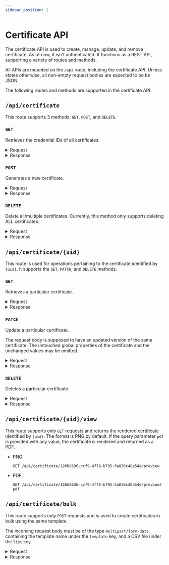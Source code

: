 ```yaml
---
sidebar_position: 2
---
```


# Certificate API
The certificate API is used to create, manage, update, and remove certificate.
As of now, it isn't authenticated. It functions as a REST API, supporting a variety of routes and methods.

All APIs are mounted on the `/api` route, including the certificate API.
Unless states otherwise, all non-empty request bodies are expected to be be JSON.

The following routes and methods are supported in the certificate API.

## `/api/certificate`
This route supports 3 methods: `GET`, `POST`, and `DELETE`.

### `GET`
Retrieves the credential IDs of all certificates.

<details>
<summary>Request</summary>

```http
GET /api/certificate
```

</details>
<details>
<summary>Response</summary>

```json
{
	"msg": "11 certificate(s) found!",
	"count": 11,
	"data": [
		"e03a698d-e7a4-4a49-af72-7c90c8966a90",
		"78966f20-0a4a-4f98-8634-bb2019d5dc94",
		...,
		"6b7ede30-6924-47f1-92cb-8f974d5f2dc3"
	]
}
```

</details>

### `POST`
Generates a new certificate.

<details>
<summary>Request</summary>

```http
POST /api/certificate
Content-Type: application/json

{
	"title": "My Certificate",
	"template": "stock-best-award",
	"values": [
		{
			"name": "name",
			"value": "Param Siddharth"
		},
		{
			"name": "Description",
			"value": "This is a sample victory!"
		},
		{
			"name": "signature",
			"value": "Param"
		}
	]
}
```

</details>
<details>
<summary>Response</summary>

```json
{
	"msg": "Certificate created!",
	"data": {
		"title": "My Certificate",
		"template": "stock-best-award",
		"values": [
			{
				"value": "Param Siddharth",
				"visible": true,
				"name": "name"
			},
			{
				"value": "Param",
				"visible": true,
				"name": "signature"
			}
		],
		"date": "2021-07-22T15:55:11.094Z",
		"uid": "126b8636-ccf9-4f78-b795-5a830c48a54e"
	}
}
```

</details>

### `DELETE`
Delete all/multiple certificates.
Currently, this method only supports deleting ALL
certificates.

<details>
<summary>Request</summary>

```http
DETELE /api/certificate
```

</details>
<details>
<summary>Response</summary>

```json
{
	"msg": "All certificates deleted!",
	"data": [
		"e03a698d-e7a4-4a49-af72-7c90c8966a90",
		"78966f20-0a4a-4f98-8634-bb2019d5dc94",
		...,
		"126b8636-ccf9-4f78-b795-5a830c48a54e"
	],
	"count": 12
}
```

</details>

## `/api/certificate/{uid}`
This route is used for operations pertaining to the certificate identified by `{uid}`.
It supports the `GET`, `PATCH`, and `DELETE` methods.

### `GET`
Retrieves a particular certificate.

<details>
<summary>Request</summary>

```http
GET /api/certificate/126b8636-ccf9-4f78-b795-5a830c48a54e
```

</details>
<details>
<summary>Response</summary>

```json
{
	"msg": "Certificate found!",
	"data": {
		"title": "My Certificate",
		"template": "stock-best-award",
		"values": [
			{
				"value": "Param Siddharth",
				"visible": true,
				"name": "name"
			},
			{
				"value": "Param",
				"visible": true,
				"name": "signature"
			}
		],
		"date": "2021-07-22T16:25:47.113Z",
		"uid": "126b8636-ccf9-4f78-b795-5a830c48a54e"
	}
}
```

</details>

### `PATCH`
Update a particular certificate.

The request body is supposed to have an updated version
of the same certificate. The untouched global properties
of the certificate and the unchanged values may be omitted.

<details>
<summary>Request</summary>

```http
PATCH /api/certificate/126b8636-ccf9-4f78-b795-5a830c48a54e
Content-Type: application/json

{
	"title": "Your Certificate"
}
```

</details>
<details>
<summary>Response</summary>

```json
{
	"data": {
		"title": "Your Certificate",
		"template": "stock-best-award",
		"values": [
			{
				"value": "Param Siddharth",
				"visible": true,
				"name": "name"
			},
			{
				"value": "Param",
				"visible": true,
				"name": "signature"
			}
		],
		"date": "2021-07-22T16:25:47.113Z",
		"uid": "126b8636-ccf9-4f78-b795-5a830c48a54e"
	},
	"msg": "Certificate updated!"
}
```

</details>

### `DELETE`
Deletes a particular certificate.

<details>
<summary>Request</summary>

```http
DELETE /api/certificate/126b8636-ccf9-4f78-b795-5a830c48a54e
```

</details>
<details>
<summary>Response</summary>

```json
{
	"msg": "Certificate deleted!",
	"data": {
		"title": "Your Certificate",
		"template": "stock-best-award",
		"values": [
			{
				"value": "Param Siddharth",
				"visible": true,
				"name": "name"
			},
			{
				"value": "Param",
				"visible": true,
				"name": "signature"
			}
		],
		"date": "2021-07-22T16:25:47.113Z",
		"uid": "126b8636-ccf9-4f78-b795-5a830c48a54e"
	}
}
```

</details>

## `/api/certificate/{uid}/view`
This route supports only `GET` requests and returns the
rendered certificate identified by `{uid}`. The format
is PNG by default. If the query parameter `pdf` is provided
with any value, the certificate is rendered and returned
as a PDF.

- PNG:
  ```http
  GET /api/certificate/126b8636-ccf9-4f78-b795-5a830c48a54e/preview
  ```
- PDF:
  ```http
  GET /api/certificate/126b8636-ccf9-4f78-b795-5a830c48a54e/preview?pdf
  ```


## `/api/certificate/bulk`
This route supports only `POST` requests and is used to create
certificates in bulk using the same template.

The incoming request body must be of the type `multipart/form-data`,
containing the template name under the `template` key,
and a CSV file under the `list` key.

<details>
<summary>Request</summary>

```http
POST /api/certificate/bulk
Content-Type: multipart/form-data; boundary=biharsehoon

--biharsehoon
Content-Disposition: form-data; name="template"

stock-best-award
--biharsehoon
Content-Disposition: form-data; name="list"; filename="list.csv"
Content-Type: text/csv

name,Description,signature
Param Siddharth,This is a sample victory!,Param
Krishna Kabir Siddharth,This is a sample victory!,Param
Hans Lata,This is a sample appreciation!,Param
Santosh Kumar,This is a sample appreciation!,Param
--biharsehoon--
```

</details>
<details>
<summary>Response</summary>

```json
{
	"msg": "Certificates generated!",
	"certificates": [
		"3aece973-f572-40b9-8292-02d15bbf6ca0",
		"6391f246-be6f-4360-9b57-a870db6dfa65",
		"6845ce11-5545-4b01-9b6b-136710f7e632",
		"bb644daa-e1f0-42bd-9806-a260125ac684"
	],
	"errors": [],
	"template": "stock-best-award"
}
```

</details>